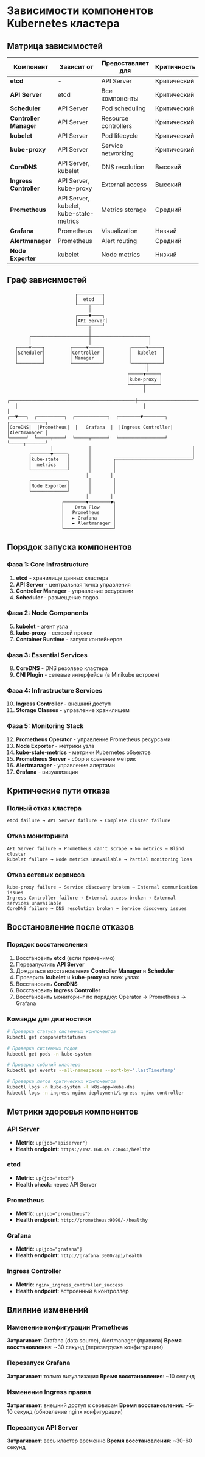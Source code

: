 # Зависимости компонентов Kubernetes кластера

## Матрица зависимостей

| Компонент | Зависит от | Предоставляет для | Критичность |
|-----------|------------|------------------|-------------|
| **etcd** | - | API Server | Критический |
| **API Server** | etcd | Все компоненты | Критический |
| **Scheduler** | API Server | Pod scheduling | Критический |
| **Controller Manager** | API Server | Resource controllers | Критический |
| **kubelet** | API Server | Pod lifecycle | Критический |
| **kube-proxy** | API Server | Service networking | Критический |
| **CoreDNS** | API Server, kubelet | DNS resolution | Высокий |
| **Ingress Controller** | API Server, kube-proxy | External access | Высокий |
| **Prometheus** | API Server, kubelet, kube-state-metrics | Metrics storage | Средний |
| **Grafana** | Prometheus | Visualization | Низкий |
| **Alertmanager** | Prometheus | Alert routing | Средний |
| **Node Exporter** | kubelet | Node metrics | Низкий |

## Граф зависимостей

```
                         ┌─────────┐
                         │  etcd   │
                         └────┬────┘
                              │
                         ┌────▼────┐
                         │API Server│
                         └────┬────┘
                              │
        ┌─────────────────────┼─────────────────────┐
        │                     │                     │
   ┌────▼────┐         ┌─────▼─────┐         ┌─────▼─────┐
   │Scheduler│         │Controller │         │  kubelet  │
   │         │         │ Manager   │         │           │
   └─────────┘         └───────────┘         └─────┬─────┘
                                                   │
                                            ┌─────▼─────┐
                                            │kube-proxy │
                                            └─────┬─────┘
                                                  │
   ┌──────────────────────────────────────────────┼──────────────────────────┐
   │                                              │                          │
┌──▼───┐  ┌──────────┐  ┌────────────┐  ┌────────▼────────┐  ┌─────────────┐
│CoreDNS│  │Prometheus│  │   Grafana  │  │Ingress Controller│  │Alertmanager │
└──────┘  └─────┬────┘  └─────┬──────┘  └─────────────────┘  └─────┬───────┘
                │             │                                     │
        ┌───────▼─────┐       │                                     │
        │kube-state   │       │        ┌────────────────────────────┘
        │  metrics    │       │        │
        └─────────────┘       │        │
                             │        │
        ┌─────────────┐       │        │
        │Node Exporter│       │        │
        └─────────────┘       │        │
                             │        │
                    ┌────────▼────────▼┐
                    │    Data Flow     │
                    │   Prometheus     │
                    │   ► Grafana      │
                    │   ► Alertmanager │
                    └──────────────────┘
```

## Порядок запуска компонентов

### Фаза 1: Core Infrastructure
1. **etcd** - хранилище данных кластера
2. **API Server** - центральная точка управления
3. **Controller Manager** - управление ресурсами
4. **Scheduler** - размещение подов

### Фаза 2: Node Components  
5. **kubelet** - агент узла
6. **kube-proxy** - сетевой прокси
7. **Container Runtime** - запуск контейнеров

### Фаза 3: Essential Services
8. **CoreDNS** - DNS резолвер кластера
9. **CNI Plugin** - сетевые интерфейсы (в Minikube встроен)

### Фаза 4: Infrastructure Services
10. **Ingress Controller** - внешний доступ
11. **Storage Classes** - управление хранилищем

### Фаза 5: Monitoring Stack
12. **Prometheus Operator** - управление Prometheus ресурсами
13. **Node Exporter** - метрики узла  
14. **kube-state-metrics** - метрики Kubernetes объектов
15. **Prometheus Server** - сбор и хранение метрик
16. **Alertmanager** - управление алертами
17. **Grafana** - визуализация

## Критические пути отказа

### Полный отказ кластера
```
etcd failure → API Server failure → Complete cluster failure
```

### Отказ мониторинга
```
API Server failure → Prometheus can't scrape → No metrics → Blind cluster
kubelet failure → Node metrics unavailable → Partial monitoring loss
```

### Отказ сетевых сервисов
```
kube-proxy failure → Service discovery broken → Internal communication issues
Ingress Controller failure → External access broken → External services unavailable
CoreDNS failure → DNS resolution broken → Service discovery issues
```

## Восстановление после отказов

### Порядок восстановления
1. Восстановить **etcd** (если применимо)
2. Перезапустить **API Server**
3. Дождаться восстановления **Controller Manager** и **Scheduler**
4. Проверить **kubelet** и **kube-proxy** на всех узлах
5. Восстановить **CoreDNS**
6. Восстановить **Ingress Controller**
7. Восстановить мониторинг по порядку: Operator → Prometheus → Grafana

### Команды для диагностики
```bash
# Проверка статуса системных компонентов
kubectl get componentstatuses

# Проверка системных подов
kubectl get pods -n kube-system

# Проверка событий кластера
kubectl get events --all-namespaces --sort-by='.lastTimestamp'

# Проверка логов критических компонентов
kubectl logs -n kube-system -l k8s-app=kube-dns
kubectl logs -n ingress-nginx deployment/ingress-nginx-controller
```

## Метрики здоровья компонентов

### API Server
- **Metric**: `up{job="apiserver"}`
- **Health endpoint**: `https://192.168.49.2:8443/healthz`

### etcd
- **Metric**: `up{job="etcd"}`
- **Health check**: через API Server

### Prometheus
- **Metric**: `up{job="prometheus"}`
- **Health endpoint**: `http://prometheus:9090/-/healthy`

### Grafana
- **Metric**: `up{job="grafana"}`
- **Health endpoint**: `http://grafana:3000/api/health`

### Ingress Controller
- **Metric**: `nginx_ingress_controller_success`
- **Health endpoint**: встроенный в контроллер

## Влияние изменений

### Изменение конфигурации Prometheus
**Затрагивает**: Grafana (data source), Alertmanager (правила)
**Время восстановления**: ~30 секунд (перезагрузка конфигурации)

### Перезапуск Grafana
**Затрагивает**: только визуализация
**Время восстановления**: ~10 секунд

### Изменение Ingress правил
**Затрагивает**: внешний доступ к сервисам
**Время восстановления**: ~5-10 секунд (обновление nginx конфигурации)

### Перезапуск API Server
**Затрагивает**: весь кластер временно
**Время восстановления**: ~30-60 секунд
